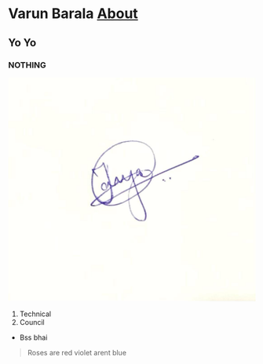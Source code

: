# Varun Barala </t> [About](https://youtu.be/OjTmiwPeXxs)<br>
## Yo Yo
### NOTHING

<img src = "t2.jpeg">

1. Technical
2. Council

* Bss bhai
>Roses are red violet arent blue
